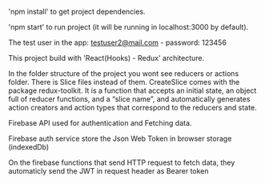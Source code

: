 'npm install' to get project dependencies.

'npm start' to run project (it will be running in localhost:3000 by default).

The test user in the app: testuser2@mail.com - password: 123456

This project build with 'React(Hooks) - Redux' architecture.

In the folder structure of the project you wont see reducers or actions folder. There is Slice files instead of them.  CreateSlice comes with the package redux-toolkit. It is a function that accepts an initial state, an object full of reducer functions, and a “slice name”, and automatically generates action creators and action types that correspond to the reducers and state.

Firebase API used for authentication and Fetching data.

Firebase auth service store the Json Web Token in browser storage (indexedDb)

On the firebase functions that send HTTP request to fetch data, they automaticly send the JWT in request header as Bearer token
